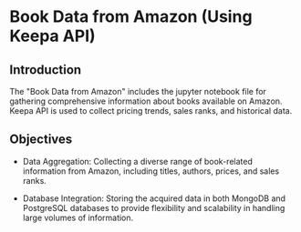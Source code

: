 # Book Data from Amazon (Using Keepa API)
## Introduction
The "Book Data from Amazon" includes the jupyter notebook file for gathering comprehensive information 
about books available on Amazon. Keepa API is used to collect pricing trends, sales ranks, and historical
data.

##  Objectives
* Data Aggregation: Collecting a diverse range of book-related information from Amazon, including titles, authors, prices, and sales ranks.

* Database Integration: Storing the acquired data in both MongoDB and PostgreSQL databases to provide flexibility and scalability in handling large volumes of information.







